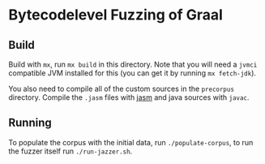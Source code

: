 # Bytecodelevel Fuzzing of Graal

## Build

Build with `mx`, run `mx build` in this directory.
Note that you will need a `jvmci` compatible JVM installed for this (you can get it by running `mx fetch-jdk`).

You also need to compile all of the custom sources in the `precorpus` directory.
Compile the `.jasm` files with [jasm](https://github.com/roscopeco/jasm) and java sources with `javac`.

## Running

To populate the corpus with the initial data, run `./populate-corpus`, to run the fuzzer itself run `./run-jazzer.sh`.
